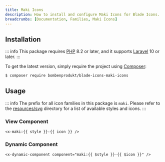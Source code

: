 ```yaml
---
title: Maki Icons
description: How to install and configure Maki Icons for Blade Icons.
breadcrumbs: [Documentation, Families, Maki Icons]
---
```


## Installation

::: info
This package requires [PHP](https://www.php.net/) 8.2 or later, and it supports [Laravel](https://laravel.com/) 10 or later.
:::

To get the latest version, simply require the project using [Composer](https://getcomposer.org/):

```bash
$ composer require bombenprodukt/blade-icons-maki-icons
```

## Usage

::: info
The prefix for all icon families in this package is `maki`. Please refer to the [resources/svg](https://github.com/faustbrian/blade-icons-maki-icons/tree/main/resources/svg) directory for a list of available styles and icons.
:::

### View Component

```blade
<x-maki:{{ style }}-{{ icon }} />
```

### Dynamic Component

```blade
<x-dynamic-component component="maki:{{ $style }}-{{ $icon }}" />
```
